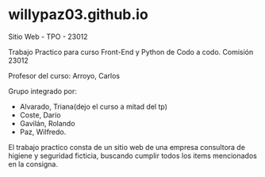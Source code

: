 # willypaz03.github.io
Sitio Web - TPO - 23012

Trabajo Practico para curso Front-End y Python de Codo a codo.
Comisión 23012

Profesor del curso:
Arroyo, Carlos

Grupo integrado por:
* Alvarado, Triana(dejo el curso a mitad del tp)
* Coste, Darío
* Gavilán, Rolando
* Paz, Wilfredo.

El trabajo practico consta de un sitio web de una empresa consultora de higiene y seguridad ficticia, buscando cumplir todos los items
mencionados en la consigna.


